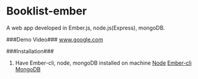 # Booklist-ember
A web app developed in Ember.js, node.js(Express), mongoDB. 

###Demo Video###
www.google.com

###Installation###
1. Have Ember-cli, node, mongoDB installed on machine
[Node](https://nodejs.org/en/)  [Ember-cli](http://ember-cli.com/user-guide/)  [MongoDB](https://docs.mongodb.org/manual/installation/)


